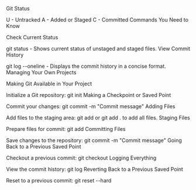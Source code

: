 Git Status

U - Untracked
A - Added or Staged
C - Committed
Commands You Need to Know

Check Current Status

git status - Shows current status of unstaged and staged files.
View Commit History

git log --oneline - Displays the commit history in a concise format.
Managing Your Own Projects

Making Git Available in Your Project

Initialize a Git repository: git init
Making a Checkpoint or Saved Point

Commit your changes: git commit -m "Commit message"
Adding Files

Add files to the staging area: git add <filename> or git add . to add all files.
Staging Files

Prepare files for commit: git add <filename>
Committing Files

Save changes to the repository: git commit -m "Commit message"
Going Back to a Previous Saved Point

Checkout a previous commit: git checkout <commit-hash>
Logging Everything

View the commit history: git log
Reverting Back to a Previous Saved Point

Reset to a previous commit: git reset --hard <commit-hash>